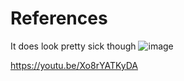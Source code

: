 # References

It does look pretty sick though
![image](https://user-images.githubusercontent.com/31870999/188944550-1680e332-4a3e-4d86-a471-31c951374739.png)


https://youtu.be/Xo8rYATKyDA
